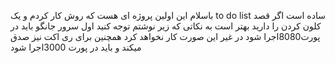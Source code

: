 باسلام 
این اولین پروژه ای هست که روش کار کردم و یک to do list ساده است
اگر قصد کلون کردن را دارید بهتر است به نکاتی که زیر نوشتم توجه کنید
اول سرور جانگو باید در پورت8080اجرا شود در غیر این صورت کار نخواهد کرد 
همچنین برای ری اکت نیز صدق میکند و باید در پورت 3000اجرا شود
